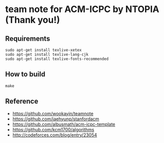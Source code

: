 # team note for ACM-ICPC by NTOPIA (Thank you!)

## Requirements

```
sudo apt-get install texlive-xetex
sudo apt-get install texlive-lang-cjk
sudo apt-get install texlive-fonts-recommended
```

## How to build

```
make
```

## Reference

* https://github.com/wookayin/teamnote
* https://github.com/jaehyunp/stanfordacm
* https://github.com/albusmath/acm-icpc-template
* https://github.com/kcm1700/algorithms
* http://codeforces.com/blog/entry/23054
